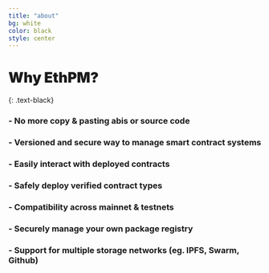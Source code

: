```yaml
---
title: "about"
bg: white
color: black
style: center
---
```


# <span style="font-weight:900;">Why EthPM?</span>
{: .text-black}

<div style="text-align:left;">

<h3 style="text-align:left;">- No more copy & pasting abis or source code</h3>
<h3 style="text-align:left;">- Versioned and secure way to manage smart contract systems</h3>
<h3 style="text-align:left;">- Easily interact with deployed contracts</h3>
<h3 style="text-align:left;">- Safely deploy verified contract types </h3>
<h3 style="text-align:left;">- Compatibility across mainnet & testnets</h3>
<h3 style="text-align:left;">- Securely manage your own package registry</h3>
<h3 style="text-align:left;">- Support for multiple storage networks (eg. IPFS, Swarm, Github)</h3>
</div>
